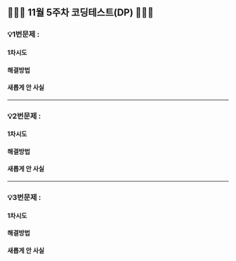 ## 👨🏻‍💻 11월 5주차 코딩테스트(DP) 👨🏻‍💻

### 💡1번문제 :

#### 1차시도

#### 해결방법

#### 새롭게 안 사실

<hr>

### 💡2번문제 :

#### 1차시도

#### 해결방법

#### 새롭게 안 사실

<hr>

### 💡3번문제 :

#### 1차시도

#### 해결방법

#### 새롭게 안 사실
